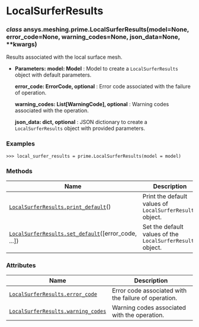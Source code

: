 # LocalSurferResults

<a id="ansys.meshing.prime.LocalSurferResults"></a>

### *class* ansys.meshing.prime.LocalSurferResults(model=None, error_code=None, warning_codes=None, json_data=None, \*\*kwargs)

Results associated with the local surface mesh.

* **Parameters:**
  **model: Model**
  : Model to create a `LocalSurferResults` object with default parameters.

  **error_code: ErrorCode, optional**
  : Error code associated with the failure of operation.

  **warning_codes: List[WarningCode], optional**
  : Warning codes associated with the operation.

  **json_data: dict, optional**
  : JSON dictionary to create a `LocalSurferResults` object with provided parameters.

### Examples

```pycon
>>> local_surfer_results = prime.LocalSurferResults(model = model)
```

<!-- !! processed by numpydoc !! -->

### Methods

| Name | Description |
|-----------------------------------------------------------------------------------------------------------------------------------------------------------------|------------------------------------------------------------|
| [`LocalSurferResults.print_default`](ansys.meshing.prime.LocalSurferResults.print_default.md#ansys.meshing.prime.LocalSurferResults.print_default)()            | Print the default values of `LocalSurferResults` object.   |
| [`LocalSurferResults.set_default`](ansys.meshing.prime.LocalSurferResults.set_default.md#ansys.meshing.prime.LocalSurferResults.set_default)([error_code, ...]) | Set the default values of the `LocalSurferResults` object. |

### Attributes

| Name | Description |
|----------------------------------------------------------------------------------------------------------------------------------------------------|--------------------------------------------------------|
| [`LocalSurferResults.error_code`](ansys.meshing.prime.LocalSurferResults.error_code.md#ansys.meshing.prime.LocalSurferResults.error_code)          | Error code associated with the failure of operation.   |
| [`LocalSurferResults.warning_codes`](ansys.meshing.prime.LocalSurferResults.warning_codes.md#ansys.meshing.prime.LocalSurferResults.warning_codes) | Warning codes associated with the operation.           |
<!-- vale on -->